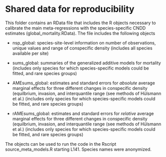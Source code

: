 # Shared data for reproducibility

This folder contains an RData file that includes the R objects necessary to calibrate the main meta-regressions with the species-specific CNDD estimates (global_mortality.RData). The file includes the following objects

-   nsp_global: species-site-level information on number of observations, unique values and range of conspecific density (includes all species available per site)

-   sums_global: summaries of the generalized additive models for mortality (includes only species for which species-specific models could be fitted, and rare species groups)

-   AMEsums_global: estimates and standard errors for *absolute* average marginal effects for three different changes in conspecific density (equilbrium, invasion, and interquantile range (see methods of Hülsmann et al.) (includes only species for which species-specific models could be fitted, and rare species groups)

-   rAMEsums_global: estimates and standard errors for *relative* average marginal effects for three different changes in conspecific density (equilbrium, invasion, and interquantile range (see methods of Hülsmann et al.) (includes only species for which species-specific models could be fitted, and rare species groups)

The objects can be used to run the code in the Rscript source_meta_models.R starting L141. Species names were anonymized.
